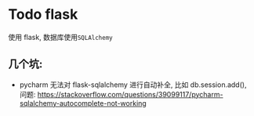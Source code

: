 # Todo flask

使用 flask, 数据库使用`SQLAlchemy`

## 几个坑:

- pycharm 无法对 flask-sqlalchemy 进行自动补全, 比如 db.session.add(), 问题: https://stackoverflow.com/questions/39099117/pycharm-sqlalchemy-autocomplete-not-working 
